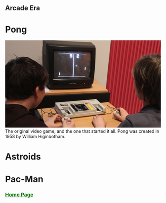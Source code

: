 ## Arcade Era

# Pong
![Pong Image](/gettyimages-108341019.jpg)
The original video game, and the one that started it all.
Pong was created in 1958 by  William Higinbotham.

# Astroids


# Pac-Man

### [<span style="color:green">Home Page</span>](/index.md) 


